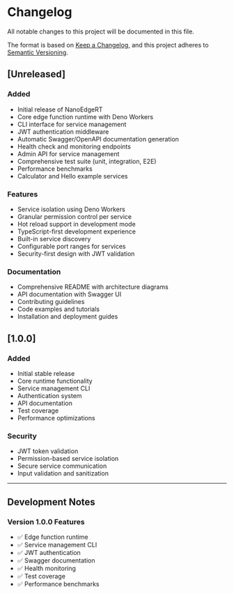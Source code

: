 # Changelog

All notable changes to this project will be documented in this file.

The format is based on [Keep a Changelog](https://keepachangelog.com/en/1.0.0/),
and this project adheres to [Semantic Versioning](https://semver.org/spec/v2.0.0.html).

## [Unreleased]

### Added

- Initial release of NanoEdgeRT
- Core edge function runtime with Deno Workers
- CLI interface for service management
- JWT authentication middleware
- Automatic Swagger/OpenAPI documentation generation
- Health check and monitoring endpoints
- Admin API for service management
- Comprehensive test suite (unit, integration, E2E)
- Performance benchmarks
- Calculator and Hello example services

### Features

- Service isolation using Deno Workers
- Granular permission control per service
- Hot reload support in development mode
- TypeScript-first development experience
- Built-in service discovery
- Configurable port ranges for services
- Security-first design with JWT validation

### Documentation

- Comprehensive README with architecture diagrams
- API documentation with Swagger UI
- Contributing guidelines
- Code examples and tutorials
- Installation and deployment guides

## [1.0.0]

### Added

- Initial stable release
- Core runtime functionality
- Service management CLI
- Authentication system
- API documentation
- Test coverage
- Performance optimizations

### Security

- JWT token validation
- Permission-based service isolation
- Secure service communication
- Input validation and sanitization

---

## Development Notes

### Version 1.0.0 Features

- ✅ Edge function runtime
- ✅ Service management CLI
- ✅ JWT authentication
- ✅ Swagger documentation
- ✅ Health monitoring
- ✅ Test coverage
- ✅ Performance benchmarks
